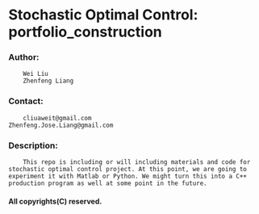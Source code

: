 # Stochastic Optimal Control: portfolio_construction

### Author:
        Wei Liu
        Zhenfeng Liang

### Contact:
        cliuaweit@gmail.com
	Zhenfeng.Jose.Liang@gmail.com	

### Description:
        This repo is including or will including materials and code for stochastic optimal control project. At this point, we are going to experiment it with Matlab or Python. We might turn this into a C++ production program as well at some point in the future.


#### All copyrights(C) reserved.
